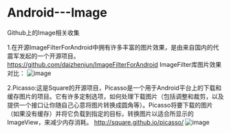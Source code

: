 # Android---Image
Github上的Image相关收集

1.在开源ImageFilterForAndroid中拥有许多丰富的图片效果，是由来自国内的代震军发起的一个开源项目。
https://github.com/daizhenjun/ImageFilterForAndroid                                               ImageFilter库图片效果对比：
![image](http://cms.csdnimg.cn/article/201305/21/519b5b872f454.jpg)

2.Picasso:这是Square的开源项目，Picasso是一个用于Android平台上的下载和缓存图片的项目。它有许多定制选项，如何处理下载图片（包括调整和裁剪，以及提供一个接口让你随自己心意将图片转换成圆角等）。Picasso将要下载的图片（如果没有缓存）并将它负载到指定的目标，转换图片以适合所显示的ImageView，来减少内存消耗。
http://square.github.io/picasso/
![image](http://square.github.io/picasso/static/sample.png)
